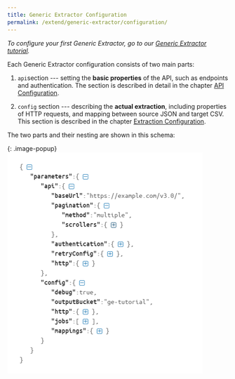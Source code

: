 ```yaml
---
title: Generic Extractor Configuration
permalink: /extend/generic-extractor/configuration/
---
```


*To configure your first Generic Extractor, go to our [Generic Extractor tutorial](/exten/generic-extractor/tutorial/).*

Each Generic Extractor configuration consists of two main parts: 

1. `api`section --- setting the **basic properties** of the API, such as endpoints and authentication. 
The section is described in detail in the chapter [API Configuration](/extend/generic-extractor/configuration/api/).

2. `config` section --- describing the **actual extraction**, including properties of HTTP requests, and 
mapping between source JSON and target CSV. This section is described in the chapter 
[Extraction Configuration](/extend/generic-extractor/configuration/config/).
  
The two parts and their nesting are shown in this schema:  

{: .image-popup}
![Schema - Generic Extractor configuration](/extend/generic-extractor/generic-intro.png)
